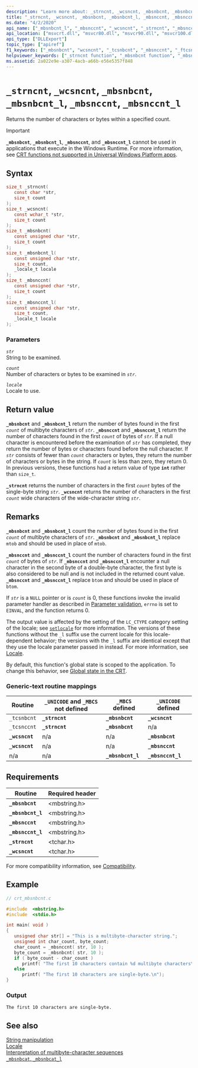 ```yaml
---
description: "Learn more about: _strncnt, _wcsncnt, _mbsnbcnt, _mbsnbcnt_l, _mbsnccnt, _mbsnccnt_l"
title: "_strncnt, _wcsncnt, _mbsnbcnt, _mbsnbcnt_l, _mbsnccnt, _mbsnccnt_l"
ms.date: "4/2/2020"
api_name: ["_mbsnbcnt_l", "_mbsnccnt", "_wcsncnt", "_strncnt", "_mbsnccnt_l", "_mbsnbcnt", "_o__mbsnbcnt", "_o__mbsnbcnt_l", "_o__mbsnccnt", "_o__mbsnccnt_l"]
api_location: ["msvcrt.dll", "msvcr80.dll", "msvcr90.dll", "msvcr100.dll", "msvcr100_clr0400.dll", "msvcr110.dll", "msvcr110_clr0400.dll", "msvcr120.dll", "msvcr120_clr0400.dll", "ucrtbase.dll", "api-ms-win-crt-multibyte-l1-1-0.dll", "api-ms-win-crt-private-l1-1-0.dll"]
api_type: ["DLLExport"]
topic_type: ["apiref"]
f1_keywords: ["_mbsnbcnt", "wcsncnt", "_tcsnbcnt", "_mbsnccnt", "_ftcsnbcnt", "mbsnbcnt", "strncnt", "mbsnbcnt_l", "mbsnccnt_l", "mbsnccnt", "_strncnt", "_wcsncnt"]
helpviewer_keywords: ["_strncnt function", "_mbsnbcnt function", "_mbsnbcnt_l function", "_mbsnccnt_l function", "mbsnbcnt_l function", "mbsnbcnt function", "tcsnbcnt function", "mbsnccnt_l function", "strncnt function", "_tcsnbcnt function", "mbsnccnt function", "wcsncnt function", "_mbsnccnt function", "_wcsncnt function"]
ms.assetid: 2a022e9e-a307-4acb-a66b-e56e5357f848
---
```

# `_strncnt`, `_wcsncnt`, `_mbsnbcnt`, `_mbsnbcnt_l`, `_mbsnccnt`, `_mbsnccnt_l`

Returns the number of characters or bytes within a specified count.

> [!IMPORTANT]
> **`_mbsnbcnt`**, **`_mbsnbcnt_l`**, **`_mbsnccnt`**, and **`_mbsnccnt_l`** cannot be used in applications that execute in the Windows Runtime. For more information, see [CRT functions not supported in Universal Windows Platform apps](../../cppcx/crt-functions-not-supported-in-universal-windows-platform-apps.md).

## Syntax

```C
size_t _strncnt(
   const char *str,
   size_t count
);
size_t _wcsncnt(
   const wchar_t *str,
   size_t count
);
size_t _mbsnbcnt(
   const unsigned char *str,
   size_t count
);
size_t _mbsnbcnt_l(
   const unsigned char *str,
   size_t count,
   _locale_t locale
);
size_t _mbsnccnt(
   const unsigned char *str,
   size_t count
);
size_t _mbsnccnt_l(
   const unsigned char *str,
   size_t count,
   _locale_t locale
);
```

### Parameters

*`str`*\
String to be examined.

*`count`*\
Number of characters or bytes to be examined in *`str`*.

*`locale`*\
Locale to use.

## Return value

**`_mbsnbcnt`** and **`_mbsnbcnt_l`** return the number of bytes found in the first *`count`* of multibyte characters of *`str`*. **`_mbsnccnt`** and **`_mbsnccnt_l`** return the number of characters found in the first *`count`* of bytes of *`str`*. If a null character is encountered before the examination of *`str`* has completed, they return the number of bytes or characters found before the null character. If *`str`* consists of fewer than *`count`* characters or bytes, they return the number of characters or bytes in the string. If *`count`* is less than zero, they return 0. In previous versions, these functions had a return value of type **`int`** rather than `size_t`.

**`_strncnt`** returns the number of characters in the first *`count`* bytes of the single-byte string *`str`*. **`_wcsncnt`** returns the number of characters in the first *`count`* wide characters of the wide-character string *`str`*.

## Remarks

**`_mbsnbcnt`** and **`_mbsnbcnt_l`** count the number of bytes found in the first *`count`* of multibyte characters of *`str`*. **`_mbsnbcnt`** and **`_mbsnbcnt_l`** replace `mtob` and should be used in place of `mtob`.

**`_mbsnccnt`** and **`_mbsnccnt_l`** count the number of characters found in the first *`count`* of bytes of *`str`*. If **`_mbsnccnt`** and **`_mbsnccnt_l`** encounter a null character in the second byte of a double-byte character, the first byte is also considered to be null and is not included in the returned count value. **`_mbsnccnt`** and **`_mbsnccnt_l`** replace `btom` and should be used in place of `btom`.

If *`str`* is a `NULL` pointer or is *`count`* is 0, these functions invoke the invalid parameter handler as described in [Parameter validation](../parameter-validation.md), `errno` is set to `EINVAL`, and the function returns 0.

The output value is affected by the setting of the `LC_CTYPE` category setting of the locale; see [`setlocale`](setlocale-wsetlocale.md) for more information. The versions of these functions without the `_l` suffix use the current locale for this locale-dependent behavior; the versions with the `_l` suffix are identical except that they use the locale parameter passed in instead. For more information, see [Locale](../locale.md).

By default, this function's global state is scoped to the application. To change this behavior, see [Global state in the CRT](../global-state.md).

### Generic-text routine mappings

|Routine|`_UNICODE` and `_MBCS` not defined|`_MBCS` defined|`_UNICODE` defined|
|-------------|--------------------------------------|--------------------|-----------------------|
|`_tcsnbcnt`|**`_strncnt`**|**`_mbsnbcnt`**|**`_wcsncnt`**|
|`_tcsnccnt`|**`_strncnt`**|**`_mbsnbcnt`**|n/a|
|**`_wcsncnt`**|n/a|n/a|**`_mbsnbcnt`**|
|**`_wcsncnt`**|n/a|n/a|**`_mbsnccnt`**|
|n/a|n/a|**`_mbsnbcnt_l`**|**`_mbsnccnt_l`**|

## Requirements

|Routine|Required header|
|-------------|---------------------|
|**`_mbsnbcnt`**|\<mbstring.h>|
|**`_mbsnbcnt_l`**|\<mbstring.h>|
|**`_mbsnccnt`**|\<mbstring.h>|
|**`_mbsnccnt_l`**|\<mbstring.h>|
|**`_strncnt`**|\<tchar.h>|
|**`_wcsncnt`**|\<tchar.h>|

For more compatibility information, see [Compatibility](../compatibility.md).

## Example

```C
// crt_mbsnbcnt.c

#include  <mbstring.h>
#include  <stdio.h>

int main( void )
{
   unsigned char str[] = "This is a multibyte-character string.";
   unsigned int char_count, byte_count;
   char_count = _mbsnccnt( str, 10 );
   byte_count = _mbsnbcnt( str, 10 );
   if ( byte_count - char_count )
      printf( "The first 10 characters contain %d multibyte characters\n", char_count );
   else
      printf( "The first 10 characters are single-byte.\n");
}
```

### Output

```Output
The first 10 characters are single-byte.
```

## See also

[String manipulation](../string-manipulation-crt.md)\
[Locale](../locale.md)\
[Interpretation of multibyte-character sequences](../interpretation-of-multibyte-character-sequences.md)\
[`_mbsnbcat`, `_mbsnbcat_l`](mbsnbcat-mbsnbcat-l.md)
